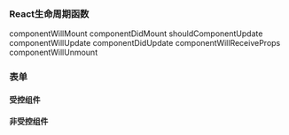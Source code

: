 ### React生命周期函数
componentWillMount
componentDidMount
shouldComponentUpdate
componentWillUpdate
componentDidUpdate
componentWillReceiveProps
componentWillUnmount
### 表单
#### 受控组件
#### 非受控组件